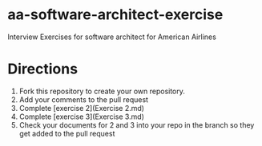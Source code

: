 # aa-software-architect-exercise
Interview Exercises for software architect for American Airlines

# Directions
1. Fork this repository to create your own repository.
2. Add your comments to the pull request
3. Complete [exercise 2](Exercise 2.md)
4. Complete [exercise 3](Exercise 3.md)
5. Check your documents for 2 and 3 into your repo in the branch so they get added to the pull request 
